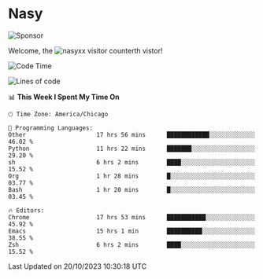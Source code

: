 # Nasy

<!--
<p align="center">
<img height="200" src="https://github-readme-stats.vercel.app/api?username=nasyxx&count_private=true&show_icons=true&theme=dracula&include_all_commits=true"/>
<img height="200" src="https://github-readme-stats.vercel.app/api/top-langs/?username=nasyxx&theme=dracula&hide=html,jupyter+notebook&count_private=true&show_icons=true"/>
</p>

  
----------------
-->

![Sponsor](https://img.shields.io/static/v1.svg?label=Sponsor&message=%E2%9D%A4&logo=GitHub&style=flat&color=pink)
 
Welcome, the ![nasyxx visitor counter](https://count.getloli.com/get/@nasyxx?theme=rule34)th vistor!
 
<!--START_SECTION:waka-->
![Code Time](http://img.shields.io/badge/Code%20Time-3%2C836%20hrs%2038%20mins-blue)

![Lines of code](https://img.shields.io/badge/From%20Hello%20World%20I%27ve%20Written-6.3%20million%20lines%20of%20code-blue)

📊 **This Week I Spent My Time On** 

```text
🕑︎ Time Zone: America/Chicago

💬 Programming Languages: 
Other                    17 hrs 56 mins      ████████████░░░░░░░░░░░░░   46.02 % 
Python                   11 hrs 22 mins      ███████░░░░░░░░░░░░░░░░░░   29.20 % 
sh                       6 hrs 2 mins        ████░░░░░░░░░░░░░░░░░░░░░   15.52 % 
Org                      1 hr 28 mins        █░░░░░░░░░░░░░░░░░░░░░░░░   03.77 % 
Bash                     1 hr 20 mins        █░░░░░░░░░░░░░░░░░░░░░░░░   03.45 % 

🔥 Editors: 
Chrome                   17 hrs 53 mins      ███████████░░░░░░░░░░░░░░   45.92 % 
Emacs                    15 hrs 1 min        ██████████░░░░░░░░░░░░░░░   38.55 % 
Zsh                      6 hrs 2 mins        ████░░░░░░░░░░░░░░░░░░░░░   15.52 % 
```


 Last Updated on 20/10/2023 10:30:18 UTC
<!--END_SECTION:waka-->

<!-- ![visitors](https://visitor-badge.laobi.icu/badge?page_id=nasyxx.nasyxx) -->
